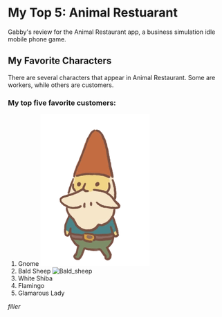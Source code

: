 # My Top 5: Animal Restuarant 
Gabby's review for the Animal Restaurant app, a business simulation idle mobile phone game.

## My Favorite Characters
There are several characters that appear in Animal Restaurant. Some are workers, while others are customers.

### My top five favorite customers:
1. Gnome
![gnome](Gnome.webp "Gnome - Animal Restaurant")
3. Bald Sheep
![Bald_sheep](Blad_Sheep.webp "Bald_Sheep")
5. White Shiba
6. Flamingo
7. Glamarous Lady



_filler_
